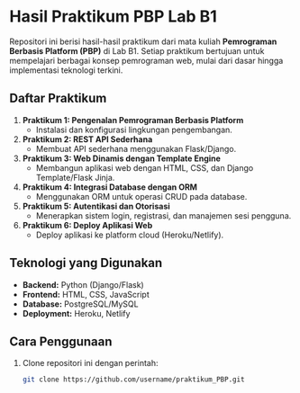 # Hasil Praktikum PBP Lab B1

Repositori ini berisi hasil-hasil praktikum dari mata kuliah **Pemrograman Berbasis Platform (PBP)** di Lab B1. Setiap praktikum bertujuan untuk mempelajari berbagai konsep pemrograman web, mulai dari dasar hingga implementasi teknologi terkini.

## Daftar Praktikum
1. **Praktikum 1: Pengenalan Pemrograman Berbasis Platform**
   - Instalasi dan konfigurasi lingkungan pengembangan.
2. **Praktikum 2: REST API Sederhana**
   - Membuat API sederhana menggunakan Flask/Django.
3. **Praktikum 3: Web Dinamis dengan Template Engine**
   - Membangun aplikasi web dengan HTML, CSS, dan Django Template/Flask Jinja.
4. **Praktikum 4: Integrasi Database dengan ORM**
   - Menggunakan ORM untuk operasi CRUD pada database.
5. **Praktikum 5: Autentikasi dan Otorisasi**
   - Menerapkan sistem login, registrasi, dan manajemen sesi pengguna.
6. **Praktikum 6: Deploy Aplikasi Web**
   - Deploy aplikasi ke platform cloud (Heroku/Netlify).

## Teknologi yang Digunakan
- **Backend:** Python (Django/Flask)
- **Frontend:** HTML, CSS, JavaScript
- **Database:** PostgreSQL/MySQL
- **Deployment:** Heroku, Netlify

## Cara Penggunaan
1. Clone repositori ini dengan perintah:
   ```bash
   git clone https://github.com/username/praktikum_PBP.git
